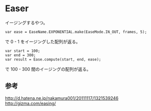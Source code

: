 Easer
=====
イージングするやつ。

    var ease = EaseName.EXPONENTIAL.make(EaseMode.IN_OUT, frames, 5);
で 0 - 1 をイージングした配列が返る。

    var start = 100;
    var end = 300;
    var result = Ease.compute(start, end, ease);
で 100 - 300 間のイージングの配列が返る。

参考
-
http://d.hatena.ne.jp/nakamura001/20111117/1321539246
http://gizma.com/easing/
